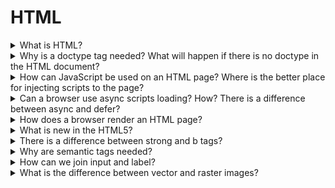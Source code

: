 # HTML

<details>
  <summary>What is HTML?</summary>

  HTML is the hypertext markup language. It is one of the XML types that allows describing document structure in a browser-friendly view.

</details>

<details>
  <summary>Why is a doctype tag needed? What will happen if there is no doctype in the HTML document?</summary>

  Doctype allows understanding what type of the HTML standards browser should use for a document. Without this tag, a browser will work in compatibility mode. As a result, experimental features can be used that can break a document view.

</details>

<details>
  <summary>How can JavaScript be used on an HTML page? Where is the better place for injecting scripts to the page?</summary>

  For working with JavaScript, HTML document has a script tag. There are two opportunities for injection scripts:

  * Firstly, JavaScript code can be between open/close scripts tags.

  `<script>...your code</script>`

  * Secondly, the script tag can inject an external script. For it, need to add an src attribute with link to the external script.

  `<script src=’...’ />`

  **Note:** cannot mix these two ways. One script tag cannot have external and internal scripts at the same time. In this case, the browser runs the only external script.

  Also, the best place for script injection is the last part of the HTML document before close body tag because when a browser starts work with a script tag, it stops other processes before the script is loaded and run. Besides, there are async and defer attributes for async loading.

</details>

<details>
  <summary>Can a browser use async scripts loading? How? There is a difference between async and defer?</summary>

  The async loading of external scripts is allowed by async and defer attributes of a script tag. This functionality could be useful when to need to add additional functionality that not depend on others. For example, advertising banners. So, there are two ways to set async loading.

  * Firstly, to add an async attribute to a script tag. In this case, the script will be loaded async and run right after loading.

  * Secondly, to add a defer attribute to the tag. In this case, a browser run scripts after finish load all sources. Moreover, there will save the order of the loaded scripts.

  For example, try to imagen that we have five scripts like these:

  `<script class=’script1’ ...  />`
  `<script class=’script2’ deffer ...  />`
  `<script class=’script3’ deffer ...  />`
  `<script class=’script4’ async ...  />`
  `<script class=’script5’ ...  />`

  So, there is next order of the scripts runing: script1 -> script5 -> script4 -> script2 -> script3

</details>

<details>
  <summary>How does a browser render an HTML page?</summary>

  Loading of a web page starts from a request for an HTML document. After that, a browser parse parts of the gotten documents and generate the document object model. When the browser finds a link to external sources as styles, images or scripts, it requests a new resource. Part of the requests could be blocking (It meant that browser stop other actions before those requests are loading). Next browser builds a CSS object model. After that, the browser generates a render tree where consulate styles for each element on the page. Next is a layout stage that defines elements positions on the web page. And finally, browser paint web page.

  In details:
  1. The Document Object Model is defined from tokens those were gotten from responses in HTML view and turn into nodes. They start from the start tag and end to end tag. Nodes content all necessary information about the HTML element and have a connection with render three through tokens. Note: Time of document processing depends on the count of nodes.
  2. Download styles and build the CSS Object Model (CSSOM). It contents nodes with CSS styles of elements.
  3. After that, the browser forms render tree from the DOM and the CSSOM. The render tree duplicates DOM without invisible elements as the head. Render tree's nodes contain the DOM element or text element and style.
  4. Next one is the layout. For each render tree element calculate a position on document view.
  5. Browser paint elements in the window.

  *Repaint* - happen when styles are changed, but proportions and position are not changed browser just repaint it.

  *Reflow* - happen when proportions and positions are changed. It could happen from the reasons:
  * DOM manipulation (add, remove, change of nodes);
  * Content changing;
  * Calculation and changing of CSS properties;
  * Adding, removing CSS layouts;
  * Manipulation of class attributes;
  * Resizing of browser proportions;
  * Activation of pseudo-classes (for example, :hover).

</details>

<details>
  <summary>What is new in the HTML5?</summary>

  * Canvas, tag for management of 2D graphic arts. Can be used for creating dynamic images and charts;
  * Video and audio, tags add functionality for working with audio and video content without additional technologies;
  * Context menu, opportunity adding context menus in your site;
  * Semantic tags as a header, a footer, a main and etc., tags add better structure and have semantic meaning;
  * New types for input tag as DateTime, Date, Week, URL, Email, etc., expand functionality for control elements;
  * Syntaxis for settings of charset;
  * Href attribute for links is necessary now;
  * Async attribute for scripts.

</details>

<details>
  <summary>There is a difference between strong and b tags?</summary>

  These tags have the same styles, but strong has a semantic meaning too. For example, readers can make attention to that text.

</details>

<details>
  <summary>Why are semantic tags needed?</summary>

  There are a few reasons:
  * Firstly, semantic tags allow implementing HTML pages with better structure;
  * Secondly, these tags have meaning, that allows boots to made more effective working process.

</details>

<details>
  <summary>How can we join input and label?</summary>
  
  There are two ways of joining input and label tags.
  Firstly, an input tag can be pushed into a label tag.

  `<label><input type=”text”><label>`
  
  Secondly, a ‘for’ attribute of a label tag can content id of an input tag.
  
  `<label for=”inputid”>Title</label>`
  `<input id=”inputid” type=”text” />`

</details>

<details>
  <summary>What is the difference between vector and raster images?</summary>
  In progress ...
</details>

